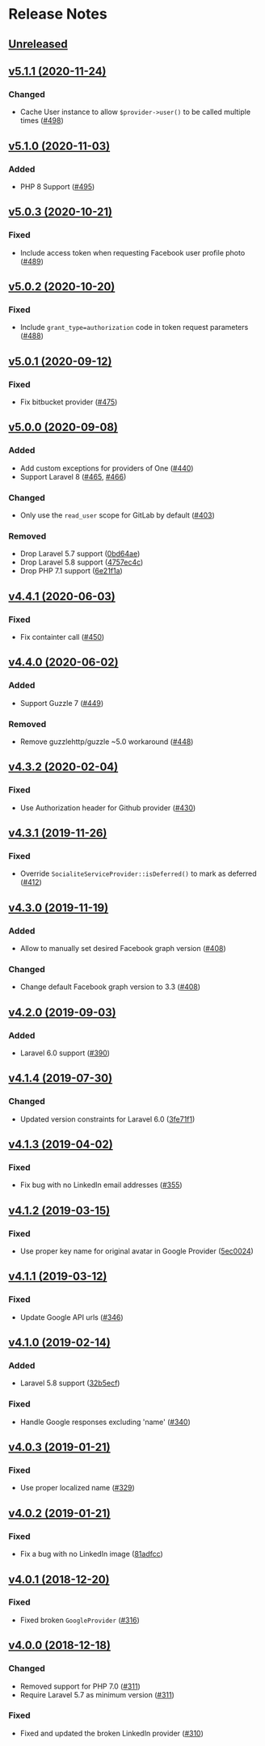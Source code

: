 # Release Notes

## [Unreleased](https://github.com/laravel/socialite/compare/v5.1.1...5.x)


## [v5.1.1 (2020-11-24)](https://github.com/laravel/socialite/compare/v5.1.0...v5.1.1)

### Changed
- Cache User instance to allow `$provider->user()` to be called multiple times ([#498](https://github.com/laravel/socialite/pull/498))


## [v5.1.0 (2020-11-03)](https://github.com/laravel/socialite/compare/v5.0.3...v5.1.0)

### Added
- PHP 8 Support ([#495](https://github.com/laravel/socialite/pull/495))


## [v5.0.3 (2020-10-21)](https://github.com/laravel/socialite/compare/v5.0.2...v5.0.3)

### Fixed
- Include access token when requesting Facebook user profile photo ([#489](https://github.com/laravel/socialite/pull/489))


## [v5.0.2 (2020-10-20)](https://github.com/laravel/socialite/compare/v5.0.1...v5.0.2)

### Fixed
- Include `grant_type=authorization` code in token request parameters ([#488](https://github.com/laravel/socialite/pull/488))


## [v5.0.1 (2020-09-12)](https://github.com/laravel/socialite/compare/v5.0.0...v5.0.1)

### Fixed
- Fix bitbucket provider ([#475](https://github.com/laravel/socialite/pull/475))


## [v5.0.0 (2020-09-08)](https://github.com/laravel/socialite/compare/v4.4.1...v5.0.0)

### Added
- Add custom exceptions for providers of One ([#440](https://github.com/laravel/socialite/pull/440))
- Support Laravel 8 ([#465](https://github.com/laravel/socialite/pull/465), [#466](https://github.com/laravel/socialite/pull/466))

### Changed
- Only use the `read_user` scope for GitLab by default ([#403](https://github.com/laravel/socialite/pull/403))

### Removed
- Drop Laravel 5.7 support ([0bd64ae](https://github.com/laravel/socialite/commit/0bd64aefccf9b4d4dfee79ebe111003e392b1628))
- Drop Laravel 5.8 support ([4757ec4c](https://github.com/laravel/socialite/commit/4757ec4cc689e457fb161dd0afed4845a26cedff))
- Drop PHP 7.1 support ([6e21f1a](https://github.com/laravel/socialite/commit/6e21f1abdde6cd7a8deb4d5c1d2fb5d89dede6e7))


## [v4.4.1 (2020-06-03)](https://github.com/laravel/socialite/compare/v4.4.0...v4.4.1)

### Fixed
- Fix containter call ([#450](https://github.com/laravel/socialite/pull/450))


## [v4.4.0 (2020-06-02)](https://github.com/laravel/socialite/compare/v4.3.2...v4.4.0)

### Added
- Support Guzzle 7 ([#449](https://github.com/laravel/socialite/pull/449))

### Removed
- Remove guzzlehttp/guzzle ~5.0 workaround ([#448](https://github.com/laravel/socialite/pull/448))


## [v4.3.2 (2020-02-04)](https://github.com/laravel/socialite/compare/v4.3.1...v4.3.2)

### Fixed
- Use Authorization header for Github provider ([#430](https://github.com/laravel/socialite/pull/430))


## [v4.3.1 (2019-11-26)](https://github.com/laravel/socialite/compare/v4.3.0...v4.3.1)

### Fixed
- Override `SocialiteServiceProvider::isDeferred()` to mark as deferred ([#412](https://github.com/laravel/socialite/pull/412))


## [v4.3.0 (2019-11-19)](https://github.com/laravel/socialite/compare/v4.2.0...v4.3.0)

### Added
- Allow to manually set desired Facebook graph version ([#408](https://github.com/laravel/socialite/pull/408))

### Changed
- Change default Facebook graph version to 3.3 ([#408](https://github.com/laravel/socialite/pull/408))


## [v4.2.0 (2019-09-03)](https://github.com/laravel/socialite/compare/v4.1.4...v4.2.0)

### Added
- Laravel 6.0 support ([#390](https://github.com/laravel/socialite/pull/390))


## [v4.1.4 (2019-07-30)](https://github.com/laravel/socialite/compare/v4.1.3...v4.1.4)

### Changed
- Updated version constraints for Laravel 6.0 ([3fe71f1](https://github.com/laravel/socialite/commit/3fe71f1c593967e5b6046977b310e287f40ee92d))


## [v4.1.3 (2019-04-02)](https://github.com/laravel/socialite/compare/v4.1.2...v4.1.3)

### Fixed
- Fix bug with no LinkedIn email addresses ([#355](https://github.com/laravel/socialite/pull/355))


## [v4.1.2 (2019-03-15)](https://github.com/laravel/socialite/compare/v4.1.1...v4.1.2)

### Fixed
- Use proper key name for original avatar in Google Provider ([5ec0024](https://github.com/laravel/socialite/commit/5ec0024284d15df527376ced59b9e7b393f6f88b))


## [v4.1.1 (2019-03-12)](https://github.com/laravel/socialite/compare/v4.1.0...v4.1.1)

### Fixed
- Update Google API urls ([#346](https://github.com/laravel/socialite/pull/346))


## [v4.1.0 (2019-02-14)](https://github.com/laravel/socialite/compare/v4.0.3...v4.1.0)

### Added
- Laravel 5.8 support ([32b5ecf](https://github.com/laravel/socialite/commit/32b5ecf537648759bbb90dec8298424477c14f19))

### Fixed
- Handle Google responses excluding 'name' ([#340](https://github.com/laravel/socialite/pull/340))


## [v4.0.3 (2019-01-21)](https://github.com/laravel/socialite/compare/v4.0.2...v4.0.3)

### Fixed
- Use proper localized name ([#329](https://github.com/laravel/socialite/pull/329))


## [v4.0.2 (2019-01-21)](https://github.com/laravel/socialite/compare/v4.0.1...v4.0.2)

### Fixed
- Fix a bug with no LinkedIn image ([81adfcc](https://github.com/laravel/socialite/commit/81adfcc4f7df3a470cdab8a500db77c0de5d01a3))


## [v4.0.1 (2018-12-20)](https://github.com/laravel/socialite/compare/v4.0.0...v4.0.1)

### Fixed
- Fixed broken `GoogleProvider` ([#316](https://github.com/laravel/socialite/pull/316))


## [v4.0.0 (2018-12-18)](https://github.com/laravel/socialite/compare/v3.2.0...v4.0.0)

### Changed
- Removed support for PHP 7.0 ([#311](https://github.com/laravel/socialite/pull/311))
- Require Laravel 5.7 as minimum version ([#311](https://github.com/laravel/socialite/pull/311))

### Fixed
- Fixed and updated the broken LinkedIn provider ([#310](https://github.com/laravel/socialite/pull/310))

